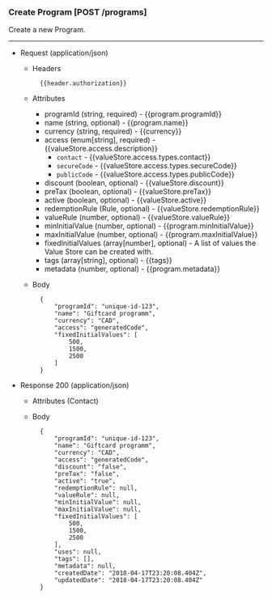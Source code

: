 ### Create Program [POST /programs]

Create a new Program.

---
+ Request (application/json)
    + Headers
    
            {{header.authorization}}
        
    + Attributes
        + programId (string, required) - {{program.programId}}
        + name (string, optional) - {{program.name}}
        + currency (string, required) - {{currency}}
        + access (enum[string], required) - {{valueStore.access.description}}
            + `contact` - {{valueStore.access.types.contact}}
            + `secureCode` - {{valueStore.access.types.secureCode}}
            + `publicCode` - {{valueStore.access.types.publicCode}}
        + discount (boolean, optional) - {{valueStore.discount}}
        + preTax (boolean, optional) - {{valueStore.preTax}}
        + active (boolean, optional) - {{valueStore.active}}
        + redemptionRule (Rule, optional) - {{valueStore.redemptionRule}}
        + valueRule (number, optional) - {{valueStore.valueRule}}
        + minInitialValue (number, optional) - {{program.minInitialValue}}
        + maxInitialValue (number, optional) - {{program.maxInitialValue}}
        + fixedInitialValues (array[number], optional) - A list of values the Value Store can be created with.
        + tags (array[string], optional) - {{tags}}
        + metadata (number, optional) - {{program.metadata}}

    + Body

            {
                "programId": "unique-id-123",
                "name": "Giftcard programm",
                "currency": "CAD",
                "access": "generatedCode",
                "fixedInitialValues": [
                    500,
                    1500,
                    2500
                ]
            }
    
+ Response 200 (application/json)
    + Attributes (Contact)

    + Body
            
            {
                "programId": "unique-id-123",
                "name": "Giftcard programm",
                "currency": "CAD",
                "access": "generatedCode",
                "discount": "false",
                "preTax": "false",
                "active": "true",
                "redemptionRule": null,
                "valueRule": null,
                "minInitialValue": null,
                "maxInitialValue": null,
                "fixedInitialValues": [
                    500,
                    1500,
                    2500
                ],
                "uses": null,
                "tags": [],
                "metadata": null,
                "createdDate": "2018-04-17T23:20:08.404Z",
                "updatedDate": "2018-04-17T23:20:08.404Z"
            }
